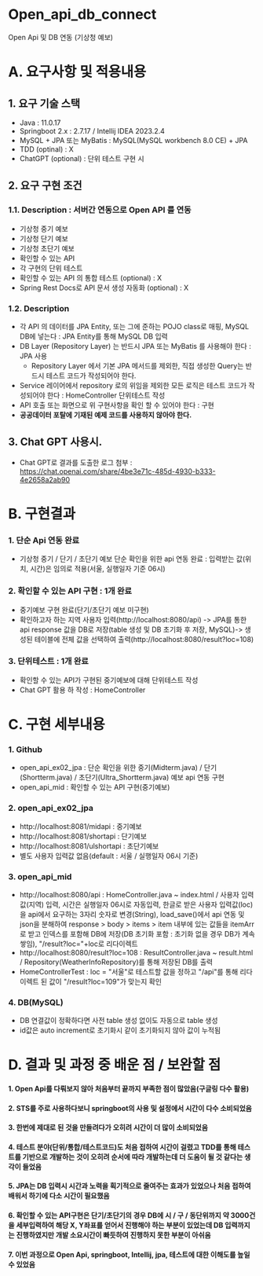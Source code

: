# Open_api_db_connect
Open Api 및 DB 연동 (기상청 예보)


# A. 요구사항 및 적용내용
## 1. 요구 기술 스택
- Java : 11.0.17
- Springboot 2.x : 2.7.17 / Intellij IDEA 2023.2.4
- MySQL + JPA 또는 MyBatis : MySQL(MySQL workbench 8.0 CE) + JPA
- TDD (optinal) : X
- ChatGPT (optional) : 단위 테스트 구현 시

## 2. 요구 구현 조건
### 1.1. Description : 서버간 연동으로 Open API 를 연동
- 기상청 중기 예보 
- 기상청 단기 예보 
- 기상청 초단기 예보 
- 확인할 수 있는 API 
- 각 구현의 단위 테스트 
- 확인할 수 있는 API 의 통합 테스트 (optional) : X
- Spring Rest Docs로 API 문서 생성 자동화 (optional) : X

### 1.2.  Description
- 각 API 의 데이터를 JPA Entity, 또는 그에 준하는 POJO class로 매핑, MySQL DB에 넣는다 : JPA Entity를 통해 MySQL DB 입력
- DB Layer (Repository Layer) 는 반드시 JPA 또는 MyBatis 를 사용해야 한다 : JPA 사용
  - Repository Layer 에서 기본 JPA 메서드를 제외한, 직접 생성한 Query는 반드시 테스트 코드가 작성되어야 한다.
- Service 레이어에서 repository 로의 위임을 제외한 모든 로직은 테스트 코드가 작성되어야 한다 : HomeController 단위테스트 작성
- API 호출 또는 화면으로 위 구현사항을 확인 할 수 있어야 한다 : 구현
- **공공데이터 포탈에 기재된 예제 코드를 사용하지 않아야 한다.**

## 3. Chat GPT 사용시.
- Chat GPT로 결과를 도출한 로그 첨부 : https://chat.openai.com/share/4be3e71c-485d-4930-b333-4e2658a2ab90


# B. 구현결과
### 1. 단순 Api 연동 완료
- 기상청 중기 / 단기 / 초단기 예보 단순 확인을 위한 api 연동 완료 : 입력받는 값(위치, 시간)은 임의로 적용(서울, 실행일자 기준 06시)
### 2. 확인할 수 있는 API 구현 : 1개 완료
- 중기예보 구현 완료(단기/초단기 예보 미구현)
- 확인하고자 하는 지역 사용자 입력(http://localhost:8080/api) -> JPA를 통한 api response 값을 DB로 저장(table 생성 및 DB 초기화 후 저장, MySQL)-> 생성된 테이블에 전체 값을 선택하여 출력(http://localhost:8080/result?loc=108)
### 3. 단위테스트 : 1개 완료
- 확인할 수 있는 API가 구현된 중기예보에 대해 단위테스트 작성
- Chat GPT 활용 하 작성 : HomeController


# C. 구현 세부내용
### 1. Github
- open_api_ex02_jpa : 단순 확인을 위한 중기(Midterm.java) / 단기(Shortterm.java) / 초단기(Ultra_Shortterm.java) 예보 api 연동 구현 
- open_api_mid : 확인할 수 있는 API 구현(중기예보)
### 2. open_api_ex02_jpa
- http://localhost:8081/midapi : 중기예보
- http://localhost:8081/shortapi : 단기예보
- http://localhost:8081/ulshortapi : 초단기예보
- 별도 사용자 입력값 없음(default : 서울 / 실행일자 06시 기준)
### 3. open_api_mid
- http://localhost:8080/api : HomeController.java ~ index.html / 사용자 입력값(지역) 입력, 시간은 실행일자 06시로 자동입력, 한글로 받은 사용자 입력값(loc)을 api에서 요구하는 3자리 숫자로 변경(String), load_save()에서 api 연동 및 json을 분해하여 response > body > items > item 내부에 있는 값들을 itemArr로 받고 인덱스를 포함해 DB에 저장(DB 초기화 포함 : 초기화 없을 경우 DB가 계속 쌓임), "/result?loc="+loc로 리다이렉트
- http://localhost:8080/result?loc=108 : ResultController.java ~ result.html / Repository(WeatherInfoRepository)를 통해 저장된 DB를 출력
- HomeControllerTest : loc = "서울"로 테스트할 값을 정하고 "/api"를 통해 리다이렉트 된 값이 "/result?loc=109"가 맞는지 확인
### 4. DB(MySQL)
- DB 연결값이 정확하다면 사전 table 생성 없이도 자동으로 table 생성
- id값은 auto increment로 초기화시 같이 초기화되지 않아 값이 누적됨


# D. 결과 및 과정 중 배운 점 / 보완할 점
#### 1. Open Api를 다뤄보지 않아 처음부터 끝까지 부족한 점이 많았음(구글링 다수 활용)
#### 2. STS를 주로 사용하다보니 springboot의 사용 및 설정에서 시간이 다수 소비되었음
#### 3. 한번에 제대로 된 것을 만들려다가 오히려 시간이 더 많이 소비되었음
#### 4. 테스트 분야(단위/통합/테스트코드)도 처음 접하여 시간이 걸렸고 TDD를 통해 테스트를 기반으로 개발하는 것이 오히려 순서에 따라 개발하는데 더 도움이 될 것 같다는 생각이 들었음
#### 5. JPA는 DB 입력시 시간과 노력을 획기적으로 줄여주는 효과가 있었으나 처음 접하여 배워서 하기에 다소 시간이 필요했음
#### 6. 확인할 수 있는 API구현은 단기/초단기의 경우 DB에 시 / 구 / 동단위까지 약 3000건을 세부입력하여 해당 X, Y좌표를 얻어서 진행해야 하는 부분이 있었는데 DB 입력까지는 진행하였지만 개발 소요시간이 빠듯하여 진행하지 못한 부분이 아쉬움
#### 7. 이번 과정으로 Open Api, springboot, Intellij, jpa, 테스트에 대한 이해도를 높일 수 있었음
